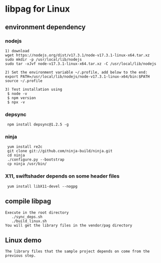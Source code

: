 # libpag for Linux

## environment dependency
   ### nodejs
    1) download
    wget https://nodejs.org/dist/v17.3.1/node-v17.3.1-linux-x64.tar.xz
    sudo mkdir -p /usr/local/lib/nodejs
    sudo tar -xJvf node-v17.3.1-linux-x64.tar.xz -C /usr/local/lib/nodejs 
    
    2) Set the environment variable ~/.profile, add below to the end:
    export PATH=/usr/local/lib/nodejs/node-v17.3.1-linux-x64/bin:$PATH
    source ~/.profile
    
    3) Test installation using
     $ node -v
     $ npm version
     $ npx -v
     
  ### depsync
     npm install depsync@1.2.5 -g   
     
  ### ninja
     yum install re2c
     git clone git://github.com/ninja-build/ninja.git 
     cd ninja
     ./configure.py --bootstrap
     cp ninja /usr/bin/      
     
  ### X11, swiftshader depends on some header files
     yum install libX11-devel --nogpg
     
## compile libpag  
    Execute in the root directory
       ./sync_deps.sh
       ./build_linux.sh 
    You will get the library files in the vendor/pag directory

## Linux demo
    The library files that the sample project depends on come from the previous step.
     
  
 